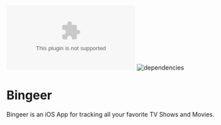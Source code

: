 ![iOS](https://img.shields.io/badge/Platform-iOS%2014%2B-green&link_=https://apple.com) ![dependencies](https://img.shields.io/badge/Dependencies-Alamofire%20Kingfisher%20YoutubePlayerView-red)   

# Bingeer

Bingeer is an iOS App for tracking all your favorite TV Shows and Movies.


